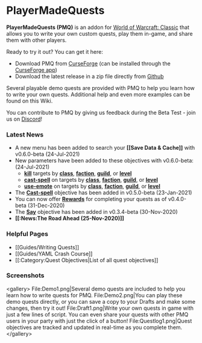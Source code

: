 # PlayerMadeQuests

**PlayerMadeQuests (PMQ)** is an addon for [World of Warcraft: Classic](https://worldofwarcraft.com/en-us/wowclassic) that allows you to write your own custom quests, play them in-game, and share them with other players.

Ready to try it out? You can get it here:

* Download PMQ from [CurseForge](https://www.curseforge.com/wow/addons/pmq) (can be installed through the [CurseForge app](https://curseforge.overwolf.com/))
* Download the latest release in a zip file directly from [Github](https://github.com/runeberry/PlayerMadeQuests/releases)

Several playable demo quests are provided with PMQ to help you learn how to write your own quests. Additional help and even more examples can be found on this Wiki.

You can contribute to PMQ by giving us feedback during the Beta Test - join us on [Discord](https://discord.gg/gHMjCgs)!

### Latest News

* A new menu has been added to search your **[[Save Data &amp; Cache]]** with v0.6.0-beta (24-Jul-2021)
* New parameters have been added to these objectives with v0.6.0-beta: (24-Jul-2021)
  * **[kill](objectives/kill.md)** targets by **[class](parameters/class.md)**, **[faction](parameters/faction.md)**, **[guild](parameters/guild.md)**, or **[level](parameters/level.md)**
  * **[cast-spell](objectives/cast-spell.md)** on targets by **[class](parameters/class.md)**, **[faction](parameters/faction.md)**, **[guild](parameters/guild.md)**, or **[level](parameters/level.md)**
  * **[use-emote](objectives/use-emote.md)** on targets by **[class](parameters/class.md)**, **[faction](parameters/faction.md)**, **[guild](parameters/guild.md)**, or **[level](parameters/level.md)**
* The **[Cast-spell](objectives/cast-spell.md)** objective has been added in v0.5.0-beta (23-Jan-2021)
* You can now offer **[Rewards](rewards.md)** for completing your quests as of v0.4.0-beta (31-Dec-2020)
* The **[Say](objectives/say.md)** objective has been added in v0.3.4-beta (30-Nov-2020)
* **[[:News:The Road Ahead (25-Nov-2020)]]**

### Helpful Pages

* [[Guides/Writing Quests]]
* [[Guides/YAML Crash Course]]
* [[:Category:Quest Objectives|List of all quest objectives]]

### Screenshots

&lt;gallery&gt;
File:Demo1.png|Several demo quests are included to help you learn how to write quests for PMQ.
File:Demo2.png|You can play these demo quests directly, or you can save a copy to your Drafts and make some changes, then try it out!
File:Draft1.png|Write your own quests in game with just a few lines of script. You can even share your quests with other PMQ users in your party with just the click of a button!
File:Questlog1.png|Quest objectives are tracked and updated in real-time as you complete them.
&lt;/gallery&gt;